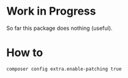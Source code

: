 # Work in Progress

So far this package does nothing (useful).

# How to

`composer config extra.enable-patching true`